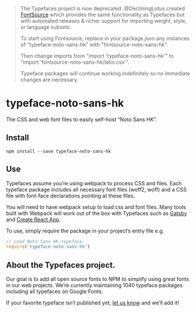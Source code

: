 >The Typefaces project is now deprecated. @DecliningLotus created
[FontSource](https://github.com/fontsource/fontsource) which provides the
same functionality as Typefaces but with automated releases & richer
support for importing weight, style, or language subsets.
>
>To start using Fontsource, replace in your package.json any instances of
"typeface-noto-sans-hk" with "fontsource-noto-sans-hk".
>
> Then change imports from "import 'typeface-noto-sans-hk'" to "import 'fontsource-noto-sans-hk/latin.css'".
>
>Typeface packages will continue working indefinitely so no immediate
>changes are necessary.

# typeface-noto-sans-hk

The CSS and web font files to easily self-host “Noto Sans HK”.

## Install

`npm install --save typeface-noto-sans-hk`

## Use

Typefaces assume you’re using webpack to process CSS and files. Each typeface
package includes all necessary font files (woff2, woff) and a CSS file with
font-face declarations pointing at these files.

You will need to have webpack setup to load css and font files. Many tools built
with Webpack will work out of the box with Typefaces such as [Gatsby](https://github.com/gatsbyjs/gatsby)
and [Create React App](https://github.com/facebookincubator/create-react-app).

To use, simply require the package in your project’s entry file e.g.

```javascript
// Load Noto Sans HK typeface
require('typeface-noto-sans-hk')
```

## About the Typefaces project.

Our goal is to add all open source fonts to NPM to simplify using great fonts in
our web projects. We’re currently maintaining 1040 typeface packages
including all typefaces on Google Fonts.

If your favorite typeface isn’t published yet, [let us know](https://github.com/KyleAMathews/typefaces)
and we’ll add it!
